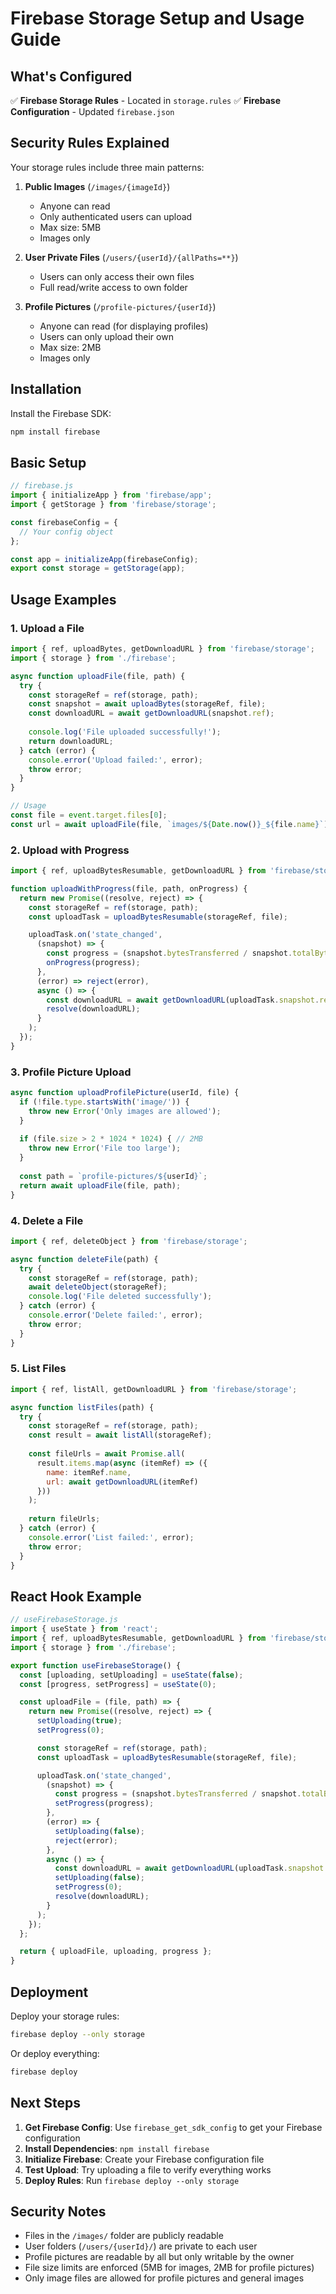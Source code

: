 # Firebase Storage Setup and Usage Guide

## What's Configured

✅ **Firebase Storage Rules** - Located in `storage.rules`
✅ **Firebase Configuration** - Updated `firebase.json`

## Security Rules Explained

Your storage rules include three main patterns:

1. **Public Images** (`/images/{imageId}`)
   - Anyone can read
   - Only authenticated users can upload
   - Max size: 5MB
   - Images only

2. **User Private Files** (`/users/{userId}/{allPaths=**}`)
   - Users can only access their own files
   - Full read/write access to own folder

3. **Profile Pictures** (`/profile-pictures/{userId}`)
   - Anyone can read (for displaying profiles)
   - Users can only upload their own
   - Max size: 2MB
   - Images only

## Installation

Install the Firebase SDK:

```bash
npm install firebase
```

## Basic Setup

```javascript
// firebase.js
import { initializeApp } from 'firebase/app';
import { getStorage } from 'firebase/storage';

const firebaseConfig = {
  // Your config object
};

const app = initializeApp(firebaseConfig);
export const storage = getStorage(app);
```

## Usage Examples

### 1. Upload a File

```javascript
import { ref, uploadBytes, getDownloadURL } from 'firebase/storage';
import { storage } from './firebase';

async function uploadFile(file, path) {
  try {
    const storageRef = ref(storage, path);
    const snapshot = await uploadBytes(storageRef, file);
    const downloadURL = await getDownloadURL(snapshot.ref);
    
    console.log('File uploaded successfully!');
    return downloadURL;
  } catch (error) {
    console.error('Upload failed:', error);
    throw error;
  }
}

// Usage
const file = event.target.files[0];
const url = await uploadFile(file, `images/${Date.now()}_${file.name}`);
```

### 2. Upload with Progress

```javascript
import { ref, uploadBytesResumable, getDownloadURL } from 'firebase/storage';

function uploadWithProgress(file, path, onProgress) {
  return new Promise((resolve, reject) => {
    const storageRef = ref(storage, path);
    const uploadTask = uploadBytesResumable(storageRef, file);

    uploadTask.on('state_changed',
      (snapshot) => {
        const progress = (snapshot.bytesTransferred / snapshot.totalBytes) * 100;
        onProgress(progress);
      },
      (error) => reject(error),
      async () => {
        const downloadURL = await getDownloadURL(uploadTask.snapshot.ref);
        resolve(downloadURL);
      }
    );
  });
}
```

### 3. Profile Picture Upload

```javascript
async function uploadProfilePicture(userId, file) {
  if (!file.type.startsWith('image/')) {
    throw new Error('Only images are allowed');
  }
  
  if (file.size > 2 * 1024 * 1024) { // 2MB
    throw new Error('File too large');
  }
  
  const path = `profile-pictures/${userId}`;
  return await uploadFile(file, path);
}
```

### 4. Delete a File

```javascript
import { ref, deleteObject } from 'firebase/storage';

async function deleteFile(path) {
  try {
    const storageRef = ref(storage, path);
    await deleteObject(storageRef);
    console.log('File deleted successfully');
  } catch (error) {
    console.error('Delete failed:', error);
    throw error;
  }
}
```

### 5. List Files

```javascript
import { ref, listAll, getDownloadURL } from 'firebase/storage';

async function listFiles(path) {
  try {
    const storageRef = ref(storage, path);
    const result = await listAll(storageRef);
    
    const fileUrls = await Promise.all(
      result.items.map(async (itemRef) => ({
        name: itemRef.name,
        url: await getDownloadURL(itemRef)
      }))
    );
    
    return fileUrls;
  } catch (error) {
    console.error('List failed:', error);
    throw error;
  }
}
```

## React Hook Example

```javascript
// useFirebaseStorage.js
import { useState } from 'react';
import { ref, uploadBytesResumable, getDownloadURL } from 'firebase/storage';
import { storage } from './firebase';

export function useFirebaseStorage() {
  const [uploading, setUploading] = useState(false);
  const [progress, setProgress] = useState(0);

  const uploadFile = (file, path) => {
    return new Promise((resolve, reject) => {
      setUploading(true);
      setProgress(0);

      const storageRef = ref(storage, path);
      const uploadTask = uploadBytesResumable(storageRef, file);

      uploadTask.on('state_changed',
        (snapshot) => {
          const progress = (snapshot.bytesTransferred / snapshot.totalBytes) * 100;
          setProgress(progress);
        },
        (error) => {
          setUploading(false);
          reject(error);
        },
        async () => {
          const downloadURL = await getDownloadURL(uploadTask.snapshot.ref);
          setUploading(false);
          setProgress(0);
          resolve(downloadURL);
        }
      );
    });
  };

  return { uploadFile, uploading, progress };
}
```

## Deployment

Deploy your storage rules:

```bash
firebase deploy --only storage
```

Or deploy everything:

```bash
firebase deploy
```

## Next Steps

1. **Get Firebase Config**: Use `firebase_get_sdk_config` to get your Firebase configuration
2. **Install Dependencies**: `npm install firebase`
3. **Initialize Firebase**: Create your Firebase configuration file
4. **Test Upload**: Try uploading a file to verify everything works
5. **Deploy Rules**: Run `firebase deploy --only storage`

## Security Notes

- Files in the `/images/` folder are publicly readable
- User folders (`/users/{userId}/`) are private to each user
- Profile pictures are readable by all but only writable by the owner
- File size limits are enforced (5MB for images, 2MB for profile pictures)
- Only image files are allowed for profile pictures and general images